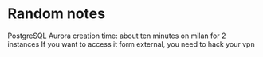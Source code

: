 # Random notes
PostgreSQL Aurora creation time: about ten minutes on milan for 2 instances
If you want to access it form external, you need to hack your vpn
